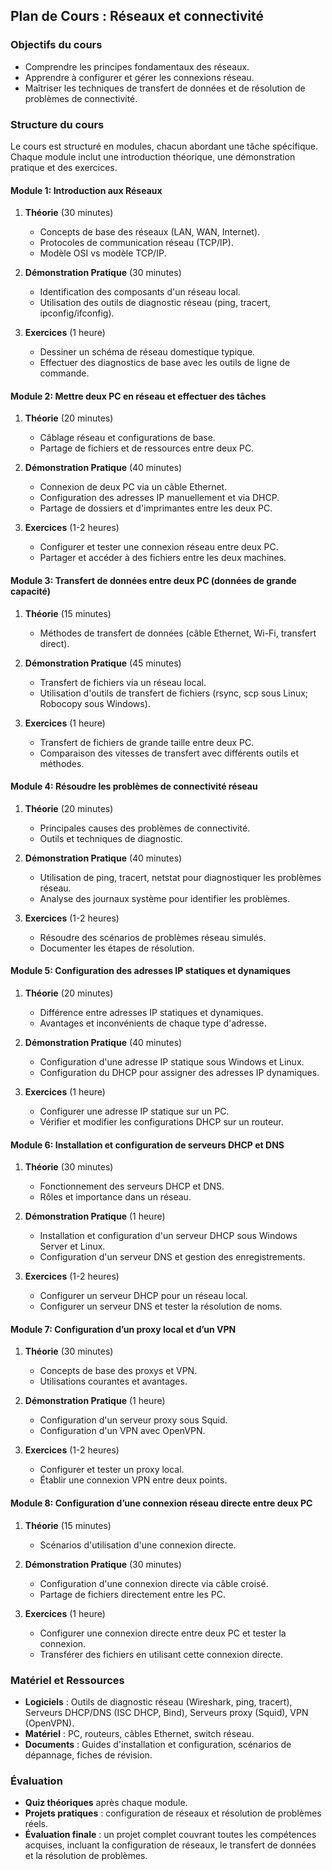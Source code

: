 

## Plan de Cours : Réseaux et connectivité

### Objectifs du cours
- Comprendre les principes fondamentaux des réseaux.
- Apprendre à configurer et gérer les connexions réseau.
- Maîtriser les techniques de transfert de données et de résolution de problèmes de connectivité.

### Structure du cours
Le cours est structuré en modules, chacun abordant une tâche spécifique. Chaque module inclut une introduction théorique, une démonstration pratique et des exercices.

#### Module 1: Introduction aux Réseaux
1. **Théorie** (30 minutes)
   - Concepts de base des réseaux (LAN, WAN, Internet).
   - Protocoles de communication réseau (TCP/IP).
   - Modèle OSI vs modèle TCP/IP.

2. **Démonstration Pratique** (30 minutes)
   - Identification des composants d'un réseau local.
   - Utilisation des outils de diagnostic réseau (ping, tracert, ipconfig/ifconfig).

3. **Exercices** (1 heure)
   - Dessiner un schéma de réseau domestique typique.
   - Effectuer des diagnostics de base avec les outils de ligne de commande.

#### Module 2: Mettre deux PC en réseau et effectuer des tâches
1. **Théorie** (20 minutes)
   - Câblage réseau et configurations de base.
   - Partage de fichiers et de ressources entre deux PC.

2. **Démonstration Pratique** (40 minutes)
   - Connexion de deux PC via un câble Ethernet.
   - Configuration des adresses IP manuellement et via DHCP.
   - Partage de dossiers et d'imprimantes entre les deux PC.

3. **Exercices** (1-2 heures)
   - Configurer et tester une connexion réseau entre deux PC.
   - Partager et accéder à des fichiers entre les deux machines.

#### Module 3: Transfert de données entre deux PC (données de grande capacité)
1. **Théorie** (15 minutes)
   - Méthodes de transfert de données (câble Ethernet, Wi-Fi, transfert direct).

2. **Démonstration Pratique** (45 minutes)
   - Transfert de fichiers via un réseau local.
   - Utilisation d'outils de transfert de fichiers (rsync, scp sous Linux; Robocopy sous Windows).

3. **Exercices** (1 heure)
   - Transfert de fichiers de grande taille entre deux PC.
   - Comparaison des vitesses de transfert avec différents outils et méthodes.

#### Module 4: Résoudre les problèmes de connectivité réseau
1. **Théorie** (20 minutes)
   - Principales causes des problèmes de connectivité.
   - Outils et techniques de diagnostic.

2. **Démonstration Pratique** (40 minutes)
   - Utilisation de ping, tracert, netstat pour diagnostiquer les problèmes réseau.
   - Analyse des journaux système pour identifier les problèmes.

3. **Exercices** (1-2 heures)
   - Résoudre des scénarios de problèmes réseau simulés.
   - Documenter les étapes de résolution.

#### Module 5: Configuration des adresses IP statiques et dynamiques
1. **Théorie** (20 minutes)
   - Différence entre adresses IP statiques et dynamiques.
   - Avantages et inconvénients de chaque type d'adresse.

2. **Démonstration Pratique** (40 minutes)
   - Configuration d'une adresse IP statique sous Windows et Linux.
   - Configuration du DHCP pour assigner des adresses IP dynamiques.

3. **Exercices** (1 heure)
   - Configurer une adresse IP statique sur un PC.
   - Vérifier et modifier les configurations DHCP sur un routeur.

#### Module 6: Installation et configuration de serveurs DHCP et DNS
1. **Théorie** (30 minutes)
   - Fonctionnement des serveurs DHCP et DNS.
   - Rôles et importance dans un réseau.

2. **Démonstration Pratique** (1 heure)
   - Installation et configuration d'un serveur DHCP sous Windows Server et Linux.
   - Configuration d'un serveur DNS et gestion des enregistrements.

3. **Exercices** (1-2 heures)
   - Configurer un serveur DHCP pour un réseau local.
   - Configurer un serveur DNS et tester la résolution de noms.

#### Module 7: Configuration d’un proxy local et d’un VPN
1. **Théorie** (30 minutes)
   - Concepts de base des proxys et VPN.
   - Utilisations courantes et avantages.

2. **Démonstration Pratique** (1 heure)
   - Configuration d'un serveur proxy sous Squid.
   - Configuration d'un VPN avec OpenVPN.

3. **Exercices** (1-2 heures)
   - Configurer et tester un proxy local.
   - Établir une connexion VPN entre deux points.

#### Module 8: Configuration d’une connexion réseau directe entre deux PC
1. **Théorie** (15 minutes)
   - Scénarios d'utilisation d'une connexion directe.

2. **Démonstration Pratique** (30 minutes)
   - Configuration d'une connexion directe via câble croisé.
   - Partage de fichiers directement entre les PC.

3. **Exercices** (1 heure)
   - Configurer une connexion directe entre deux PC et tester la connexion.
   - Transférer des fichiers en utilisant cette connexion directe.

### Matériel et Ressources
- **Logiciels** : Outils de diagnostic réseau (Wireshark, ping, tracert), Serveurs DHCP/DNS (ISC DHCP, Bind), Serveurs proxy (Squid), VPN (OpenVPN).
- **Matériel** : PC, routeurs, câbles Ethernet, switch réseau.
- **Documents** : Guides d'installation et configuration, scénarios de dépannage, fiches de révision.

### Évaluation
- **Quiz théoriques** après chaque module.
- **Projets pratiques** : configuration de réseaux et résolution de problèmes réels.
- **Évaluation finale** : un projet complet couvrant toutes les compétences acquises, incluant la configuration de réseaux, le transfert de données et la résolution de problèmes.

